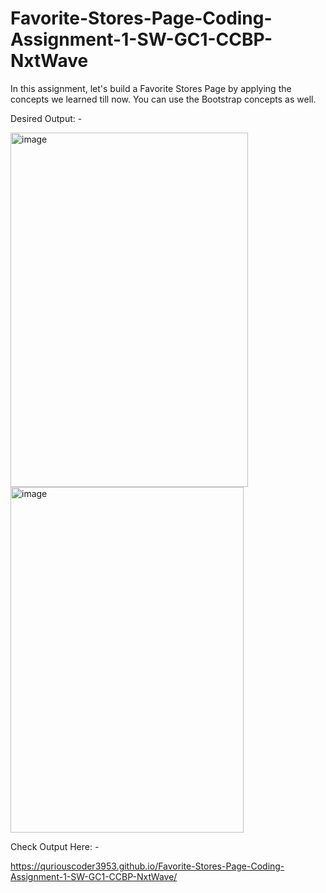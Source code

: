 # Favorite-Stores-Page-Coding-Assignment-1-SW-GC1-CCBP-NxtWave

In this assignment, let's build a Favorite Stores Page by applying the concepts we learned till now. You can use the Bootstrap concepts as well.

Desired Output: -



<img width="380" height="567" alt="image" src="https://github.com/user-attachments/assets/bbe222a5-e04d-4254-a9d2-48cd97674972" />



<img width="373" height="553" alt="image" src="https://github.com/user-attachments/assets/8d1ac026-fe51-4cbc-8594-342fd1796daa" />




Check Output Here: -

https://quriouscoder3953.github.io/Favorite-Stores-Page-Coding-Assignment-1-SW-GC1-CCBP-NxtWave/
